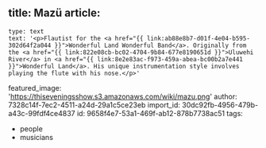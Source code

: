title: Mazü
article:
  -
    type: text
    text: '<p>Flautist for the <a href="{{ link:ab88e8b7-d01f-4e04-b595-302d64f2a044 }}">Wonderful Land Wonderful Band</a>. Originally from the <a href="{{ link:822e08cb-bc02-4704-9b84-677e8190651d }}">Uluwehi River</a> in <a href="{{ link:8e2e83ac-f973-459a-abea-bc00b2a7e441 }}">Wonderful Land</a>. His unique instrumentation style involves playing the flute with his nose.</p>'
featured_image: 'https://thiseveningsshow.s3.amazonaws.com/wiki/mazu.png'
author: 7328c14f-7ec2-4511-a24d-29a1c5ce23eb
import_id: 30dc92fb-4956-479b-a43c-99fdf4ce4837
id: 9658f4e7-53a1-469f-ab12-878b7738ac51
tags:
  - people
  - musicians
